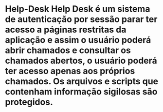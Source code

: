 # Help-Desk Help Desk é um sistema de autenticação por sessão parar ter acesso a páginas restritas da aplicação e assim o usuário poderá abrir chamados e consultar os chamados abertos, o usuário poderá ter acesso apenas aos próprios chamados. Os arquivos e scripts que contenham informação sigilosas são protegidos.
